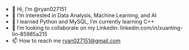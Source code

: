 - 👋 Hi, I’m @ryan027151
- 👀 I’m interested in Data Analysis, Machine Learning, and AI
- 🌱 I learned Python and MySQL, I’m currently learning C++
- 💞️ I’m looking to collaborate on my Linkedin: linkedin.com/in/xuanting-lin-85985a215
- 📫 How to reach me ryan027151@gmail.com

<!---
ryan027151/ryan027151 is a ✨ special ✨ repository because its `README.md` (this file) appears on your GitHub profile.
You can click the Preview link to take a look at your changes.
--->
